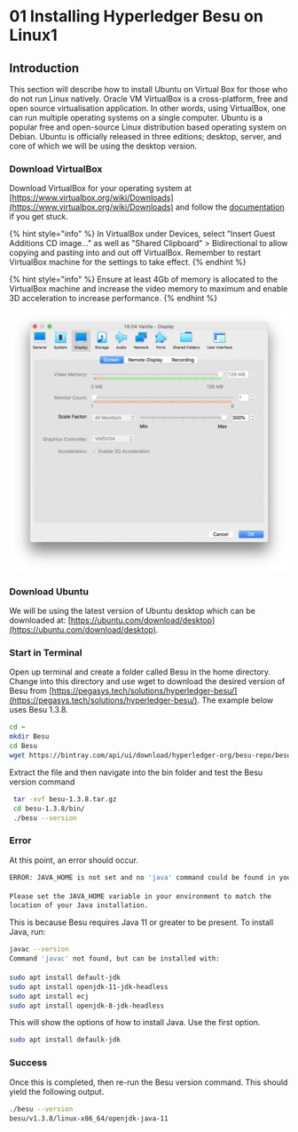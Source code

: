 # 01 Installing Hyperledger Besu on Linux1

## Introduction

This section will describe how to install Ubuntu on Virtual Box for those who do not run Linux natively. Oracle VM VirtualBox is a cross-platform, free and open source virtualisation application. In other words, using VirtualBox, one can run multiple operating systems on a single computer. Ubuntu is a popular free and open-source Linux distribution based operating system on Debian. Ubuntu is officially released in three editions; desktop, server, and core of which we will be using the desktop version.

### Download VirtualBox

Download VirtualBox for your operating system at [https://www.virtualbox.org/wiki/Downloads](https://www.virtualbox.org/wiki/Downloads) and follow the [documentation](https://www.virtualbox.org/wiki/End-user_documentation) if you get stuck.

{% hint style="info" %}
In VirtualBox under Devices, select "Insert Guest Additions CD image..." as well as "Shared Clipboard" &gt; Bidirectional to allow copying and pasting into and out off VirtualBox. Remember to restart VirtualBox machine for the settings to take effect.
{% endhint %}

{% hint style="info" %}
Ensure at least 4Gb of memory is allocated to the VirtualBox machine and increase the video memory to maximum and enable 3D acceleration to increase performance.
{% endhint %}

![Increase performance with 128Mb of video memory and enabled 3D acceleration.](.gitbook/assets/screen-shot-2020-02-03-at-2.57.50-pm.png)

### Download Ubuntu

We will be using the latest version of Ubuntu desktop which can be downloaded at: [https://ubuntu.com/download/desktop](https://ubuntu.com/download/desktop).

### Start in Terminal

Open up terminal and create a folder called Besu in the home directory. Change into this directory and use wget to download the desired version of Besu from [https://pegasys.tech/solutions/hyperledger-besu/](https://pegasys.tech/solutions/hyperledger-besu/). The example below uses Besu 1.3.8.

```bash
cd ~
mkdir Besu
cd Besu
wget https://bintray.com/api/ui/download/hyperledger-org/besu-repo/besu-1.3.8.tar.gz
```

Extract the file and then navigate into the bin folder and test the Besu version command

```bash
 tar -xvf besu-1.3.8.tar.gz 
 cd besu-1.3.8/bin/
 ./besu --version
```

### Error

At this point, an error should occur.

```bash
ERROR: JAVA_HOME is not set and no 'java' command could be found in your PATH.

Please set the JAVA_HOME variable in your environment to match the
location of your Java installation.
```

This is because Besu requires Java 11 or greater to be present. To install Java, run:

```bash
javac --version
Command 'javac' not found, but can be installed with:

sudo apt install default-jdk            
sudo apt install openjdk-11-jdk-headless
sudo apt install ecj                    
sudo apt install openjdk-8-jdk-headless
```

This will show the options of how to install Java. Use the first option.

```bash
sudo apt install defaulk-jdk
```

### Success

Once this is completed, then re-run the Besu version command. This should yield the following output.

```bash
./besu --version
besu/v1.3.8/linux-x86_64/openjdk-java-11
```

